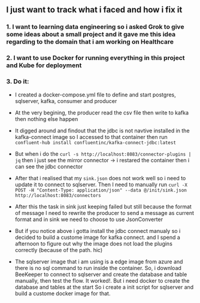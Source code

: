 ## I just want to track what i faced and how i fix it

### 1. I want to learning data engineering so i asked Grok to give some ideas about a small project and it gave me this idea regarding to the domain that i am working on Healthcare
### 2. I want to use Docker for running everything in this project and Kube for deployment

### 3. Do it:
- I created a docker-compose.yml file to define and start postgres, sqlserver, kafka, consumer and producer

- At the very begining, the producer read the csv file then write to kafka then nothing else happen

- It digged around and findout that the jdbc is not navtive installed in the kafka-connect image so I accessed to that container then run `confluent-hub install confluentinc/kafka-connect-jdbc:latest`

- But when i do the `curl -s http://localhost:8083/connector-plugins | jq` then i just see the mirror connector -> i restared the container then i can see the jdbc connector

- After that i realised that my `sink.json` does not work well so i need to update it to connect to sqlserver. Then I need to manually run `curl -X POST -H "Content-Type: application/json" --data @/init/sink.json http://localhost:8083/connectors`

- After this the task in sink just keeping failed but still because the format of message I need to rewrite the producer to send a message as current format and in sink we need to choose to use JsonConverter

- But if you notice above i gotta install the jdbc connect manualy so i decided to build a custome image for kafka connect. and I spend a afternoon to figure out why the image does not load the plugins correctly (because of the path. hic)

- The sqlserver image that i am using is a edge image from azure and there is no sql command to run inside the container. So, i download BeeKeeper to connect to sqlserver and create the database and table manually, then test the flow. It worked!. But i need docker to create the database and tables at the start So i create a init script for sqlserver and build a custome docker image for that.
